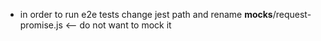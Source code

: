 - in order to run e2e tests change jest path and rename __mocks__/request-promise.js <-- do not want to mock it